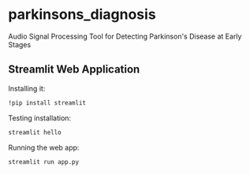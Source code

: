 # parkinsons_diagnosis
Audio Signal Processing Tool for Detecting Parkinson's Disease at Early Stages

## Streamlit Web Application

Installing it:  
```bash
!pip install streamlit
```

Testing installation:  
```bash
streamlit hello
```

Running the web app:  
```bash
streamlit run app.py
```
